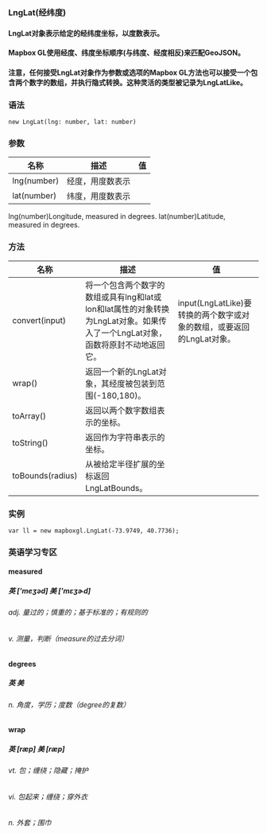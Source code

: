 ### LngLat(经纬度)

#### LngLat对象表示给定的经纬度坐标，以度数表示。
#### Mapbox GL使用经度、纬度坐标顺序(与纬度、经度相反)来匹配GeoJSON。
#### 注意，任何接受LngLat对象作为参数或选项的Mapbox GL方法也可以接受一个包含两个数字的数组，并执行隐式转换。这种灵活的类型被记录为LngLatLike。

### 语法

```
new LngLat(lng: number, lat: number)
```

### 参数

|  名称  |  描述  |  值  |
|----|----|----|
|  lng(number)  |  经度，用度数表示  |    |
|  lat(number)  |  纬度，用度数表示  |    |

lng(number)Longitude, measured in degrees.
lat(number)Latitude, measured in degrees.

### 方法

|  名称  |  描述  |  值  |
|----|----|----|
|  convert(input)  |  将一个包含两个数字的数组或具有lng和lat或lon和lat属性的对象转换为LngLat对象。如果传入了一个LngLat对象，函数将原封不动地返回它。  |  input(LngLatLike)要转换的两个数字或对象的数组，或要返回的LngLat对象。  |
|  wrap()  |  返回一个新的LngLat对象，其经度被包装到范围(-180,180)。  |    |
|  toArray()  |  返回以两个数字数组表示的坐标。  |    |
|  toString()  |  返回作为字符串表示的坐标。  |    |
|  toBounds(radius)  |  从被给定半径扩展的坐标返回LngLatBounds。  |    |

### 实例

```
var ll = new mapboxgl.LngLat(-73.9749, 40.7736);
```



### 英语学习专区

#### measured
##### 英 ['meʒəd]  美 ['mɛʒɚd] 
###### adj. 量过的；慎重的；基于标准的；有规则的
###### v. 测量，判断（measure的过去分词）

#### degrees
##### 英  美 
###### n. 角度，学历；度数（degree的复数）

#### wrap
##### 英 [ræp]  美 [ræp] 
###### vt. 包；缠绕；隐藏；掩护
###### vi. 包起来；缠绕；穿外衣
###### n. 外套；围巾